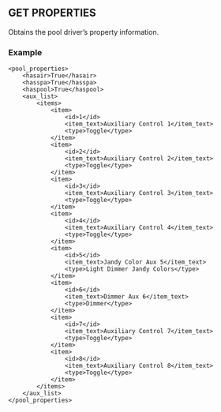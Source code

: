 ## GET PROPERTIES

Obtains the pool driver’s property information.

### Example

	<pool_properties>
	    <hasair>True</hasair>
	    <hasspa>True</hasspa>
	    <haspool>True</haspool>
	    <aux_list>
	        <items>
	            <item>
	                <id>1</id>
	                <item_text>Auxiliary Control 1</item_text>
	                <type>Toggle</type>
	            </item>
	            <item>
	                <id>2</id>
	                <item_text>Auxiliary Control 2</item_text>
	                <type>Toggle</type>
	            </item>
	            <item>
	                <id>3</id>
	                <item_text>Auxiliary Control 3</item_text>
	                <type>Toggle</type>
	            </item>
	            <item>
	                <id>4</id>
	                <item_text>Auxiliary Control 4</item_text>
	                <type>Toggle</type>
	            </item>
	            <item>
	                <id>5</id>
	                <item_text>Jandy Color Aux 5</item_text>
	                <type>Light Dimmer Jandy Colors</type>
	            </item>
	            <item>
	                <id>6</id>
	                <item_text>Dimmer Aux 6</item_text>
	                <type>Dimmer</type>
	            </item>
	            <item>
	                <id>7</id>
	                <item_text>Auxiliary Control 7</item_text>
	                <type>Toggle</type>
	            </item>
	            <item>
	                <id>8</id>
	                <item_text>Auxiliary Control 8</item_text>
	                <type>Toggle</type>
	            </item>
	        </items>
	    </aux_list>
	</pool_properties>

